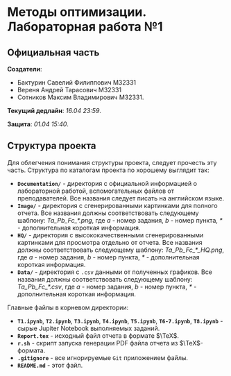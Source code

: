 # Методы оптимизации. Лабораторная работа №1

## Официальная часть

**Создатели**:

* Бактурин Савелий Филиппович M32331
* Вереня Андрей Тарасович M32331
* Сотников Максим Владимирович M32331.

**Текущий дедлайн**: *16.04 23:59*.

**Защита**: *01.04 15:40*.

## Структура проекта

Для облегчения понимания структуры проекта, следует прочесть эту часть. Структура по каталогам проекта по хорошему выглядит так:

* **`Documentation/`** - директория с официальной информацией о лабораторной работой, вспомогательных файлов от преподавателей. Все названия следует писать на английском языке.
* **`Image/`** - директория с сгенерированными картинками для полного отчета. Все названия должны соответствовать следующему шаблону: *Ta_Pb_Fc_\*.png*, где *a* - номер задания, *b* - номер пункта, *\** - дополнительная короткая информация.
* **`HQ/`** - директория с высококачественными сгенерированными картинками для просмотра отдельно от отчета. Все названия должны соответствовать следующему шаблону: *Ta_Pb_Fc_\*_HQ.png*, где *a* - номер задания, *b* - номер пункта, *\** - дополнительная короткая информация.
* **`Data/`** - директория с `.csv` данными от полученных графиков. Все названия должны соответствовать следующему шаблону: *Ta_Pb_Fc_\*.csv*, где *a* - номер задания, *b* - номер пункта, *\** - дополнительная короткая информация.

Главные файлы в корневом директории:

* **`T1.ipynb`**, **`T2.ipynb`**, **`T3.ipynb`**, **`T4.ipynb`**, **`T5.ipynb`**, **`T6-7.ipynb`**, **`T8.ipynb`** - сырые Jupiter Notebook выполняемых заданий.
* **`Report.tex`** - исходный файл отчета в формате $\TeX$.
* **`r.sh`** - скрипт запуска генерации PDF файла отчета из $\TeX$-формата.
* **`.gitignore`** - все игнорируемые `Git` приложением файлы.
* **`README.md`** - этот файл.
